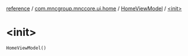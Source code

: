 [reference](../../index.md) / [com.mncgroup.mnccore.ui.home](../index.md) / [HomeViewModel](index.md) / [&lt;init&gt;](./-init-.md)

# &lt;init&gt;

`HomeViewModel()`